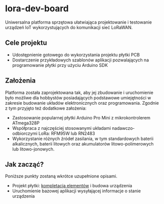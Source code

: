 # lora-dev-board

Uniwersalna platforma sprzętowa ułatwiająca projektowanie i testowanie urządzeń IoT wykorzystujących do komunikacji sieć LoRaWAN.

## Cele projektu

* Udostępnienie gotowego do wykorzystania projektu płytki PCB
* Dostarczenie przykładowych szablonów aplikacji pozwalających na programowanie płytki przy użyciu Arduino SDK

## Założenia

Platforma została zaprojektowana tak, aby jej zbudowanie i uruchomienie było możliwe dla hobbystów posiadających podstawowe umiejętności w zakresie budowanie układów elektronicznych oraz programowania. Zgodnie z tym  przyjęto też dodatkowe założenia: 

* Zastosowanie popularnej płytki Arduino Pro Mini z mikrokontrolerem ATmega328P
* Współpraca z najczęściej stosowanymi układami nadawczo-odbiorczymi LoRa: RFM95W lub RN2483
* Wykorzystanie różnych źródeł zasilania, w tym standardowych baterii alkalicznych, baterii litowych oraz akumulatorów litowo-polimerowych lub litowo-jonowych.

## Jak zacząć?

Poniższe punkty zostaną wkrótce uzupełnione opisami.

* Projekt płytki: [kompletacja elementów](https://github.com/Open-Things-Network/lora-dev-board/blob/master/v1.0/README.md#lista-elementów) i budowa urządzenia
* Uruchomienie bazowej aplikacji wysyłającej informacje o stanie urządzenia
